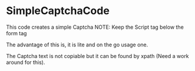 # SimpleCaptchaCode
This code creates a simple Captcha 
NOTE: Keep the Script tag below the form tag

The advantage of this is, it is lite and on the go usage one.

The Captcha text is not copiable but it can be found by xpath (Need a work around for this).